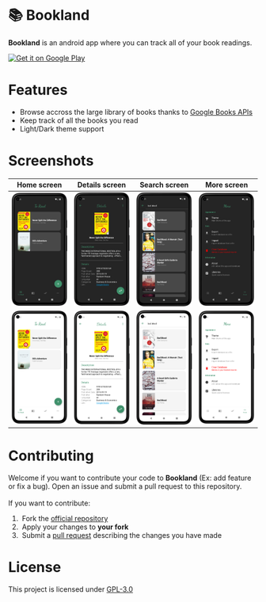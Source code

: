 # 📚 Bookland
**Bookland** is an android app where you can track all of your book readings.

<a href='https://play.google.com/store/apps/details?id=com.dhaval.bookland'><img height=100 alt='Get it on Google Play' src='https://play.google.com/intl/en_us/badges/images/generic/en_badge_web_generic.png'/></a>

# Features
 - Browse accross the large library of books thanks to [Google Books APIs](https://developers.google.com/books)
 - Keep track of all the books you read
 - Light/Dark theme support

# Screenshots

| Home screen | Details screen | Search screen | More screen |
|-|-|-|-|
| ![Home screen](screenshots/home-dark.png?raw=true) | ![Details screen](screenshots/details-dark.png?raw=true) | ![Search screen](screenshots/search-dark.png?raw=true) | ![More screen](screenshots/more-dark.png?raw=true) |
| ![Home screen](screenshots/home-light.png?raw=true) | ![Details screen](screenshots/details-light.png?raw=true) | ![Search screen](screenshots/search-light.png?raw=true) | ![More screen](screenshots/more-light.png?raw=true) |

# Contributing
Welcome if you want to contribute your code to **Bookland** (Ex: add feature or fix a bug). Open an issue and submit a pull request to this repository.
<br><br>
If you want to contribute:<br>

 1) &nbsp;Fork the [official repository](https://github.com/dhvl5/Bookland/fork)
 2) &nbsp;Apply your changes to **your fork**
 3) &nbsp;Submit a [pull request](https://github.com/dhvl5/Bookland/pulls) describing the changes you have made

# License
This project is licensed under [GPL-3.0](LICENSE)
